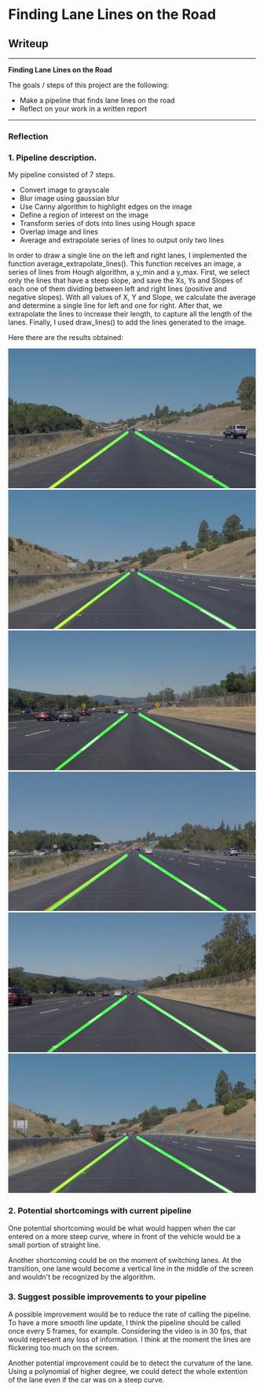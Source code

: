 # **Finding Lane Lines on the Road** 

## Writeup 

---

**Finding Lane Lines on the Road**

The goals / steps of this project are the following:
* Make a pipeline that finds lane lines on the road
* Reflect on your work in a written report


[//]: # (Image References)

[image1]: ./test_images_output/solidYellowCurve_lanes_highlight.jpg "solidYellowCurve"
[image2]: ./test_images_output/whiteCarLaneSwitch_lanes_highlight.jpg "whiteCarLaneSwitch_lanes"
[image3]: ./test_images_output/solidWhiteCurve_lanes_highlight.jpg "solidWhiteCurve"
[image4]: ./test_images_output/solidYellowLeft_lanes_highlight.jpg "solidYellowLeft"
[image5]: ./test_images_output/solidWhiteRight_lanes_highlight.jpg "solidWhiteRight"
[image6]: ./test_images_output/solidYellowCurve2_lanes_highlight.jpg "solidYellowCurve2"

---

### Reflection

### 1. Pipeline description.

My pipeline consisted of 7 steps. 
* Convert image to grayscale
* Blur image using gaussian blur
* Use Canny algorithm to highlight edges on the image
* Define a region of interest on the image
* Transform series of dots into lines using Hough space
* Overlap image and lines
* Average and extrapolate series of lines to output only two lines

In order to draw a single line on the left and right lanes, I implemented the function
average_extrapolate_lines(). This function receives an image, a series of lines from
Hough algorithm, a y_min and a y_max.
First, we select only the lines that have a steep slope, and save the Xs, Ys and
Slopes of each one of them dividing between left and right lines (positive and negative
slopes).
With all values of X, Y and Slope, we calculate the average and determine a single line
for left and one for right.
After that, we extrapolate the lines to increase their length, to capture all the
length of the lanes.
Finally, I used draw_lines() to add the lines generated to the image.

Here there are the results obtained:

![alt text][image1]
![alt text][image2]
![alt text][image3]
![alt text][image4]
![alt text][image5]
![alt text][image6]


### 2. Potential shortcomings with current pipeline


One potential shortcoming would be what would happen when the car entered
on a more steep curve, where in front of the vehicle would be a small
portion of straight line.

Another shortcoming could be on the moment of switching lanes. At the 
transition, one lane would become a vertical line in the middle of the screen 
and wouldn't be recognized by the algorithm.


### 3. Suggest possible improvements to your pipeline

A possible improvement would be to reduce the rate of calling the pipeline.
To have a more smooth line update, I think the pipeline should be called
once every 5 frames, for example. Considering the video is in 30 fps, that would
represent any loss of information. I think at the moment the lines are flickering 
too much on the screen.

Another potential improvement could be to detect the curvature of the lane. Using
a polynomial of higher degree, we could detect the whole extention of the lane
even if the car was on a steep curve.
